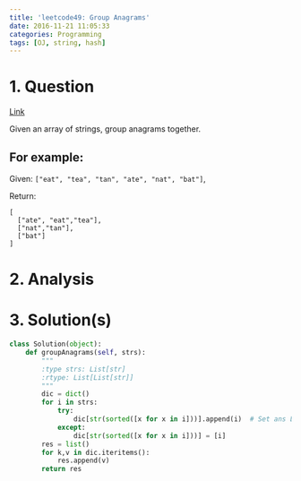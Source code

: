 ```yaml
---
title: 'leetcode49: Group Anagrams'
date: 2016-11-21 11:05:33
categories: Programming
tags: [OJ, string, hash]
---
```

# 1. Question
[Link](https://leetcode.com/problems/anagrams/)

Given an array of strings, group anagrams together.

## For example:

Given: ```["eat", "tea", "tan", "ate", "nat", "bat"]```,

Return:
```
[
  ["ate", "eat","tea"],
  ["nat","tan"],
  ["bat"]
]
```

# 2. Analysis
# 3. Solution(s)
```python
class Solution(object):
    def groupAnagrams(self, strs):
        """
        :type strs: List[str]
        :rtype: List[List[str]]
        """
        dic = dict()
        for i in strs:
            try:
                dic[str(sorted([x for x in i]))].append(i)  # Set ans List are unhashable
            except:
                dic[str(sorted([x for x in i]))] = [i]
        res = list()
        for k,v in dic.iteritems():
            res.append(v)
        return res
```
